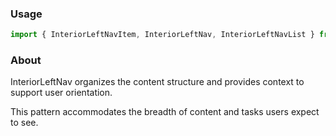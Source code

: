 ### Usage

```js
import { InteriorLeftNavItem, InteriorLeftNav, InteriorLeftNavList } from 'carbon-addons-ics';
```

### About
InteriorLeftNav organizes the content structure and provides context to support user orientation. 

This pattern accommodates the breadth of content and tasks users expect to see.